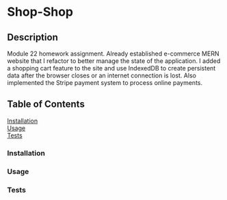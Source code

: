 # Shop-Shop

## Description
Module 22 homework assignment. Already established e-commerce MERN website that I refactor to better manage the state of the application. I added a shopping cart feature to the site and use IndexedDB to create persistent data after the browser closes or an internet connection is lost. Also implemented the Stripe payment system to process online payments.

## Table of Contents
[Installation](link)
<br> 
[Usage](link)
<br>
[Tests](link)

### Installation


### Usage


### Tests
